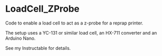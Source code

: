 # LoadCell_ZProbe

Code to enable a load cell to act as a z-probe for a reprap printer.

The setup uses a YC-131 or similar load cell, an HX-711 converter and an Arduino Nano.

See my Instructable for details.

